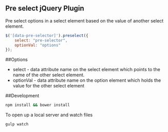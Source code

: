 Pre select jQuery Plugin
------------------------

Pre select options in a select element based on the value of another select element.

```js
$('[data-pre-selector]').preselect({
	select: "pre-selector",
	optionVal: "options"
});
```

##Options

 - select - data attribute name on the select element which points to the name of the other select element.
 - optionVal - data attribute name on the option element which holds the value for the other select element

##Development

```bash
npm install && bower install
```

To open up a local server and watch files

```bash
gulp watch
```


